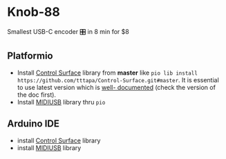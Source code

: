 # Knob-88
Smallest USB-C encoder 🎛  in 8 min for $8

## Platformio
- Install [Control Surface](https://github.com/tttapa/Control-Surface) library from **master** like `pio lib install https://github.com/tttapa/Control-Surface.git#master`. It is essential to use latest version which is [well- documented](https://tttapa.github.io/Control-Surface-doc/Doxygen/d2/d1f/RotaryEncoder_8ino-example.html) (check the version of the doc first).
- Install [MIDIUSB](https://github.com/arduino-libraries/MIDIUSB) library thru `pio`

## Arduino IDE
- install [Control Surface](https://github.com/tttapa/Control-Surface) library
- install [MIDIUSB](https://github.com/arduino-libraries/MIDIUSB) library
